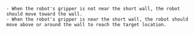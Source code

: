 
    - When the robot's gripper is not near the short wall, the robot should move toward the wall.
    - When the robot's gripper is near the short wall, the robot should move above or around the wall to reach the target location.